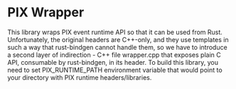 # PIX Wrapper

This library wraps PIX event runtime API so that it can be used from Rust.  
Unfortunately, the original headers are C++-only, and they use templates in such a way that rust-bindgen cannot handle them, so we have to introduce a second layer of indirection - C++ file wrapper.cpp that exposes plain C API, consumable by rust-bindgen, in its header.
To build this library, you need to set PIX_RUNTIME_PATH environment variable that would point to your directory with PIX runtime headers/libraries.